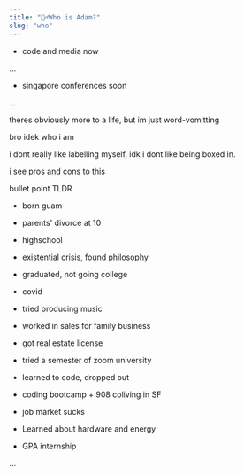 ```yaml
---
title: "🤷‍♂️Who is Adam?"
slug: "who"
---
```


+ code and media now

...

+ singapore conferences soon

...

theres obviously more to a life, but im just word-vomitting

bro idek who i am

i dont really like labelling myself, idk i dont like being boxed in.

i see pros and cons to this

bullet point TLDR


+ born guam

+ parents' divorce at 10

+ highschool

+ existential crisis, found philosophy

+ graduated, not going college

+ covid

+ tried producing music

+ worked in sales for family business

+ got real estate license

+ tried a semester of zoom university

+ learned to code, dropped out

+ coding bootcamp + 908 coliving in SF

+ job market sucks

+ Learned about hardware and energy

+ GPA internship

...
